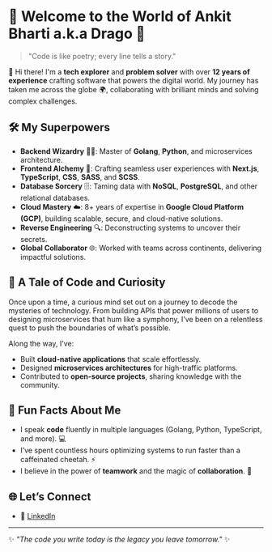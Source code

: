 # 🌌 Welcome to the World of Ankit Bharti a.k.a Drago 🚀

> "Code is like poetry; every line tells a story."

👋 Hi there! I'm a **tech explorer** and **problem solver** with over **12 years of experience** crafting software that powers the digital world. My journey has taken me across the globe 🌍, collaborating with brilliant minds and solving complex challenges.

## 🛠️ My Superpowers

- **Backend Wizardry** 🧙‍♂️: Master of **Golang**, **Python**, and microservices architecture.
- **Frontend Alchemy** 🧪: Crafting seamless user experiences with **Next.js**, **TypeScript**, **CSS**, **SASS**, and **SCSS**.
- **Database Sorcery** 🗄️: Taming data with **NoSQL**, **PostgreSQL**, and other relational databases.
- **Cloud Mastery** ☁️: 8+ years of expertise in **Google Cloud Platform (GCP)**, building scalable, secure, and cloud-native solutions.
- **Reverse Engineering** 🔍: Deconstructing systems to uncover their secrets.
- **Global Collaborator** 🌐: Worked with teams across continents, delivering impactful solutions.

## 🌟 A Tale of Code and Curiosity

Once upon a time, a curious mind set out on a journey to decode the mysteries of technology. From building APIs that power millions of users to designing microservices that hum like a symphony, I’ve been on a relentless quest to push the boundaries of what’s possible.

Along the way, I’ve:

- Built **cloud-native applications** that scale effortlessly.
- Designed **microservices architectures** for high-traffic platforms.
- Contributed to **open-source projects**, sharing knowledge with the community.

## 🚀 Fun Facts About Me

- I speak **code** fluently in multiple languages (Golang, Python, TypeScript, and more). 💻
- I’ve spent countless hours optimizing systems to run faster than a caffeinated cheetah. ⚡
- I believe in the power of **teamwork** and the magic of **collaboration**. 🤝

## 🌐 Let’s Connect

- 💼 [LinkedIn](https://linkedin.com/in/ankitbharti)

---

✨ _"The code you write today is the legacy you leave tomorrow."_ ✨
